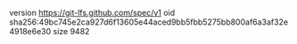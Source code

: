 version https://git-lfs.github.com/spec/v1
oid sha256:49bc745e2ca927d6f13605e44aced9bb5fbb5275bb800af6a3af32e4918e6e30
size 9482
